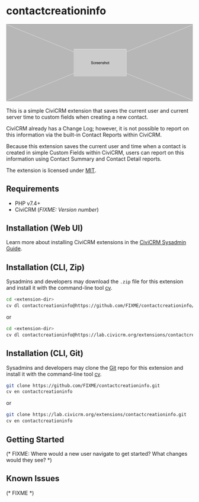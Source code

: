 # contactcreationinfo

![Screenshot](/images/screenshot.png)

This is a simple CiviCRM extension that saves the current user and current server time to custom fields when creating a new contact.

CiviCRM already has a Change Log; however, it is not possible to report on this information via the built-in Contact Reports within CiviCRM.

Because this extension saves the current user and time when a contact is created in simple Custom Fields within CiviCRM, users can report on this information using Contact Summary and Contact Detail reports.

The extension is licensed under [MIT](LICENSE.txt).

## Requirements

* PHP v7.4+
* CiviCRM (*FIXME: Version number*)

## Installation (Web UI)

Learn more about installing CiviCRM extensions in the [CiviCRM Sysadmin Guide](https://docs.civicrm.org/sysadmin/en/latest/customize/extensions/).

## Installation (CLI, Zip)

Sysadmins and developers may download the `.zip` file for this extension and
install it with the command-line tool [cv](https://github.com/civicrm/cv).

```bash
cd <extension-dir>
cv dl contactcreationinfo@https://github.com/FIXME/contactcreationinfo/archive/master.zip
```
or
```bash
cd <extension-dir>
cv dl contactcreationinfo@https://lab.civicrm.org/extensions/contactcreationinfo/-/archive/main/contactcreationinfo-main.zip
```

## Installation (CLI, Git)

Sysadmins and developers may clone the [Git](https://en.wikipedia.org/wiki/Git) repo for this extension and
install it with the command-line tool [cv](https://github.com/civicrm/cv).

```bash
git clone https://github.com/FIXME/contactcreationinfo.git
cv en contactcreationinfo
```
or
```bash
git clone https://lab.civicrm.org/extensions/contactcreationinfo.git
cv en contactcreationinfo
```

## Getting Started

(* FIXME: Where would a new user navigate to get started? What changes would they see? *)

## Known Issues

(* FIXME *)
